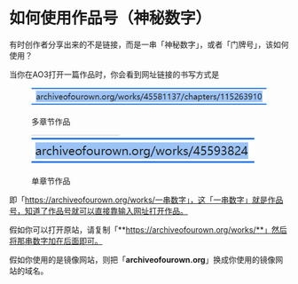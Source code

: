 # 如何使用作品号（神秘数字）

有时创作者分享出来的不是链接，而是一串「神秘数字」，或者「门牌号」，该如何使用？

当你在AO3打开一篇作品时，你会看到网址链接的书写方式是

<figure><img src="../.gitbook/assets/image (1) (4) (1).png" alt=""><figcaption><p>多章节作品</p></figcaption></figure>

<figure><img src="../.gitbook/assets/image (6) (1).png" alt=""><figcaption><p>单章节作品</p></figcaption></figure>

即「https://archiveofourown.org/works/一串数字」，这「一串数字」就是作品号，知道了作品号就可以直接靠输入网址打开作品。

假如你可以打开原站，请复制「**https://archiveofourown.org/works/**」然后将那串数字加在后面即可。

假如你使用的是镜像网站，则把「**archiveofourown.org**」换成你使用的镜像网站的域名。
